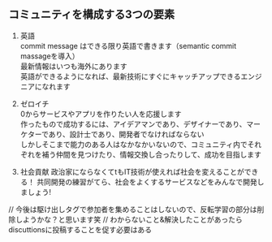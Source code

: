 ## コミュニティを構成する3つの要素

1. 英語  
  commit message はできる限り英語で書きます（semantic commit massageを導入）  
  最新情報はいつも海外にあります  
  英語ができるようになれば、最新技術にすぐにキャッチアップできるエンジニアになれます


2. ゼロイチ  
  0からサービスやアプリを作りたい人を応援します  
  作ったもので成功するには、アイデアマンであり、デザイナーであり、マーケターであり、設計士であり、開発者でなければならない  
  しかしそこまで能力のある人はなかなかいないので、コミュニティ内でそれぞれを補う仲間を見つけたり、情報交換し合ったりして、成功を目指します
  

3. 社会貢献
  政治家にならなくてtもIT技術が使えれば社会を変えることができる！
  共同開発の練習がてら、社会をよくするサービスなどをみんなで開発しましょう!
  
 // 今後は駆け出しタグで参加者を集めることはしないので、反転学習の部分は削除しようかな？と思います笑
 // わからないこと&解決したことがあったらdiscuttionsに投稿することを促す必要はある

